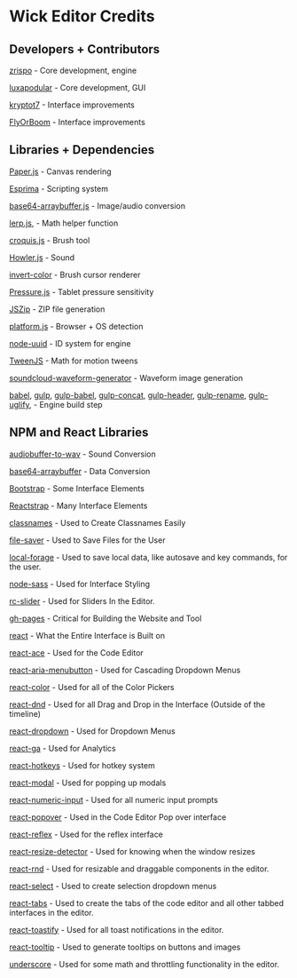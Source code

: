 # Wick Editor Credits

## Developers + Contributors

[zrispo](https://github.com/zrispo) - Core development, engine

[luxapodular](https://github.com/luxapodular) - Core development, GUI

[kryptot7](https://github.com/kryptot7) - Interface improvements

[FlyOrBoom](https://github.com/FlyOrBoom) - Interface improvements

## Libraries + Dependencies

[Paper.js](http://paperjs.org/) - Canvas rendering

[Esprima](https://esprima.org/) - Scripting system

[base64-arraybuffer.js](https://www.npmjs.com/package/base64-arraybuffer) - Image/audio conversion

[lerp.js](https://github.com/mattdesl/lerp/blob/master/index.js), - Math helper function

[croquis.js](https://github.com/disjukr/croquis.js/tree/master) - Brush tool

[Howler.js](https://howlerjs.com/) - Sound

[invert-color](https://github.com/onury/invert-color) - Brush cursor renderer

[Pressure.js](https://pressurejs.com/) - Tablet pressure sensitivity

[JSZip](https://stuk.github.io/jszip/) - ZIP file generation

[platform.js](https://github.com/bestiejs/platform.js/) - Browser + OS detection

[node-uuid](https://github.com/kelektiv/node-uuid) - ID system for engine

[TweenJS](https://www.createjs.com/tweenjs) - Math for motion tweens

[soundcloud-waveform-generator](https://github.com/Idnan/soundcloud-waveform-generator) - Waveform image generation

[babel](https://babeljs.io/), [gulp](https://gulpjs.com/), [gulp-babel](https://www.npmjs.com/package/gulp-babel), [gulp-concat](https://www.npmjs.com/package/gulp-concat), [gulp-header](https://www.npmjs.com/package/gulp-header), [gulp-rename](https://www.npmjs.com/package/gulp-rename), [gulp-uglify](https://www.npmjs.com/package/gulp-uglify), - Engine build step

## NPM and React Libraries

[audiobuffer-to-wav](https://www.npmjs.com/package/audiobuffer-to-wav) - Sound Conversion

[base64-arraybuffer](https://www.npmjs.com/package/base64-arraybuffer) - Data Conversion

[Bootstrap](https://github.com/twbs/bootstrap) - Some Interface Elements

[Reactstrap](https://github.com/reactstrap/reactstrap) - Many Interface Elements

[classnames](https://github.com/JedWatson/classnames) - Used to Create Classnames Easily

[file-saver](https://github.com/eligrey/FileSaver.js) - Used to Save Files for the User

[local-forage](https://github.com/localForage/localForage) - Used to save local data, like autosave and key
commands, for the user.

[node-sass](https://github.com/sass/node-sass) - Used for Interface Styling

[rc-slider](https://github.com/react-component/slider) - Used for Sliders In the Editor.

[gh-pages](https://github.com/tschaub/gh-pages) - Critical for Building the Website and Tool

[react](https://github.com/facebook/react) - What the Entire Interface is Built on

[react-ace](https://github.com/securingsincity/react-ace) - Used for the Code Editor

[react-aria-menubutton](https://github.com/davidtheclark/react-aria-menubutton) - Used for Cascading Dropdown
Menus

[react-color](https://github.com/casesandberg/react-color) - Used for all of the Color Pickers

[react-dnd](https://github.com/react-dnd/react-dnd) - Used for all Drag and Drop in the Interface (Outside of the timeline)

[react-dropdown](https://github.com/fraserxu/react-dropdown) - Used for Dropdown Menus

[react-ga](https://github.com/react-ga/react-ga) - Used for Analytics

[react-hotkeys](https://github.com/greena13/react-hotkeys) - Used for hotkey system

[react-modal](https://github.com/reactjs/react-modal) - Used for popping up modals

[react-numeric-input](https://github.com/vlad-ignatov/react-numeric-input) - Used for all numeric input prompts

[react-popover](https://github.com/littlebits/react-popover) - Used in the Code Editor Pop over interface

[react-reflex](https://github.com/leefsmp/Re-Flex) - Used for the reflex interface

[react-resize-detector](https://github.com/maslianok/react-resize-detector) - Used for knowing when the window resizes

[react-rnd](https://github.com/bokuweb/react-rnd) - Used for resizable and draggable components in the editor.

[react-select](https://github.com/JedWatson/react-select) - Used to create selection dropdown menus

[react-tabs](https://github.com/reactjs/react-tabs) - Used to create the tabs of the code editor and all other tabbed interfaces in the editor.

[react-toastify](https://github.com/fkhadra/react-toastify) - Used for all toast notifications in the editor.

[react-tooltip](https://github.com/wwayne/react-tooltip) - Used to generate tooltips on buttons and images

[underscore](https://github.com/jashkenas/underscore) - Used for some math and throttling functionality in the editor.
